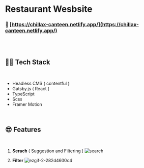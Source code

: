 # Restaurant Wesbsite 
### 🔗 [https://chillax-canteen.netlify.app/](https://chillax-canteen.netlify.app/)

 <br />
 <br />

## 👩‍💻 Tech Stack
<br />

- Headless CMS ( contentful )
- Gatsby.js ( React )
- TypeScript
- Scss
- Framer Motion

<br />

## 😎 Features
<br />

1. **Serach** ( Suggestion and Filtering ) 
![search](https://user-images.githubusercontent.com/54475223/174466484-37af5470-8ef6-43ac-a450-3e37c7a39f01.gif)

2. **Filter**
![ezgif-2-282d4600c4](https://user-images.githubusercontent.com/54475223/174546198-66bc3de3-2ca3-4031-a3fc-61335ed1e763.gif)


  
 